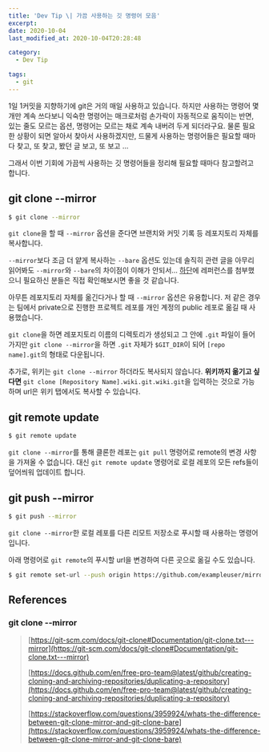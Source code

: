 ```yaml
---
title: 'Dev Tip \| 가끔 사용하는 깃 명령어 모음'
excerpt:
date: 2020-10-04
last_modified_at: 2020-10-04T20:28:48

category:
  - Dev Tip

tags:
  - git
---
```


1일 1커밋을 지향하기에 git은 거의 매일 사용하고 있습니다.
하지만 사용하는 명령어 몇 개만 계속 쓰다보니 익숙한 명령어는 매크로처럼 손가락이 자동적으로 움직이는 반면, 있는 줄도 모르는 옵션, 명령어는 모르는 채로 계속 내버려 두게 되더라구요.
물론 필요한 상황이 되면 알아서 찾아서 사용하겠지만, 드물게 사용하는 명령어들은 필요할 때마다 찾고, 또 찾고, 봤던 글 보고, 또 보고 ...

그래서 이번 기회에 가끔씩 사용하는 깃 명령어들을 정리해 필요할 때마다 참고할려고 합니다.


## git clone --mirror
```sh
$ git clone --mirror
```
`git clone`을 할 때 `--mirror` 옵션을 준다면 브랜치와 커밋 기록 등 레포지토리 자체를 복사합니다.

`--mirror`보다 조금 더 얕게 복사하는 `--bare` 옵션도 있는데 솔직히 관련 글을 아무리 읽어봐도 `--mirror`와 `--bare`의 차이점이 이해가 안되서... [하단](#git-clone-mirror)에 레퍼런스를 첨부했으니 필요하신 분들은 직접 확인해보시면 좋을 것 같습니다.

아무튼 레포지토리 자체를 옮긴다거나 할 때 `--mirror` 옵션은 유용합니다.
저 같은 경우는 팀에서 private으로 진행한 프로젝트 레포를 개인 계정의 public 레포로 옮길 때 사용했습니다.

`git clone`을 하면 레포지토리 이름의 디렉토리가 생성되고 그 안에 `.git` 파일이 들어가지만 `git clone --mirror`을 하면 `.git` 자체가 `$GIT_DIR`이 되어 `[repo name].git`의 형태로 다운됩니다.

추가로, 위키는 `git clone --mirror` 하더라도 복사되지 않습니다.
**위키까지 옮기고 싶다면** `git clone [Repository Name].wiki.git.wiki.git`을 입력하는 것으로 가능하며 url은 위키 탭에서도 복사할 수 있습니다.


## git remote update
```sh
$ git remote update
```
`git clone --mirror`를 통해 클론한 레포는 `git pull` 명령어로 remote의 변경 사항을 가져올 수 없습니다.
대신 `git remote update` 명령어로 로컬 레포의 모든 refs들이 덮어씌워 업데이트 합니다.

## git push --mirror
```sh
$ git push --mirror
```

`git clone --mirror`한 로컬 레포를 다른 리모트 저장소로 푸시할 때 사용하는 명령어 입니다.

아래 명령어로 `git remote`의 푸시할 url을 변경하여 다른 곳으로 옮길 수도 있습니다.

```sh
$ git remote set-url --push origin https://github.com/exampleuser/mirrored
```



## References
### git clone --mirror
> [https://git-scm.com/docs/git-clone#Documentation/git-clone.txt---mirror](https://git-scm.com/docs/git-clone#Documentation/git-clone.txt---mirror)
>
> [https://docs.github.com/en/free-pro-team@latest/github/creating-cloning-and-archiving-repositories/duplicating-a-repository](https://docs.github.com/en/free-pro-team@latest/github/creating-cloning-and-archiving-repositories/duplicating-a-repository)
>
> [https://stackoverflow.com/questions/3959924/whats-the-difference-between-git-clone-mirror-and-git-clone-bare](https://stackoverflow.com/questions/3959924/whats-the-difference-between-git-clone-mirror-and-git-clone-bare)
